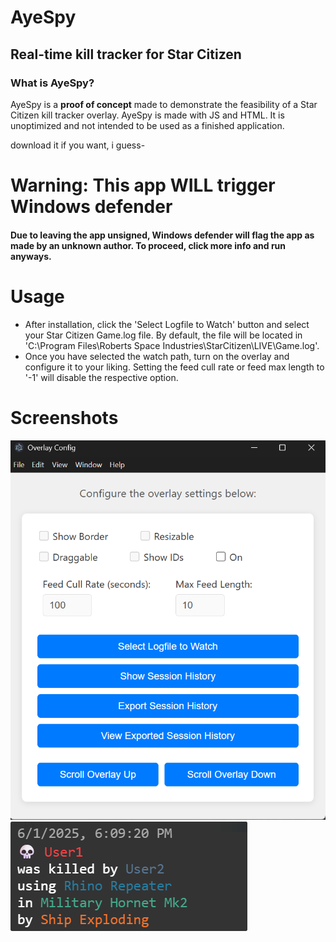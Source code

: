 # AyeSpy

## Real-time kill tracker for Star Citizen

### What is AyeSpy?
AyeSpy is a **proof of concept** made to demonstrate the feasibility of a Star Citizen kill tracker overlay. AyeSpy is made with JS and HTML. It is unoptimized and not intended to be used as a finished application.

download it if you want, i guess- 

# Warning: This app WILL trigger Windows defender

#### Due to leaving the app unsigned, Windows defender will flag the app as made by an unknown author. To proceed, click more info and run anyways. 

# Usage
- After installation, click the 'Select Logfile to Watch' button and select your Star Citizen Game.log file. By default, the file will be located in 'C:\Program Files\Roberts Space Industries\StarCitizen\LIVE\Game.log'.
- Once you have selected the watch path, turn on the overlay and configure it to your liking. Setting the feed cull rate or feed max length to '-1' will disable the respective option. 

# Screenshots

![github](https://github.com/DShKE/AyeSpy/blob/main/screenshots/ss.png)
![github](https://github.com/DShKE/AyeSpy/blob/main/screenshots/ss2.png)
